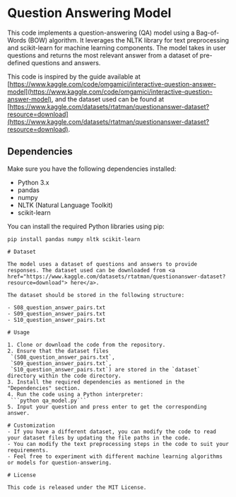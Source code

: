 # Question Answering Model

This code implements a question-answering (QA) model using a Bag-of-Words (BOW) algorithm. It leverages the NLTK library for text preprocessing and scikit-learn for machine learning components. The model takes in user questions and returns the most relevant answer from a dataset of pre-defined questions and answers.

This code is inspired by the guide available at [https://www.kaggle.com/code/omgamici/interactive-question-answer-model](https://www.kaggle.com/code/omgamici/interactive-question-answer-model), and the dataset used can be found at [https://www.kaggle.com/datasets/rtatman/questionanswer-dataset?resource=download](https://www.kaggle.com/datasets/rtatman/questionanswer-dataset?resource=download).

## Dependencies

Make sure you have the following dependencies installed:

- Python 3.x
- pandas
- numpy
- NLTK (Natural Language Toolkit)
- scikit-learn

You can install the required Python libraries using pip:

```shell
pip install pandas numpy nltk scikit-learn

# Dataset

The model uses a dataset of questions and answers to provide responses. The dataset used can be downloaded from <a href="https://www.kaggle.com/datasets/rtatman/questionanswer-dataset?resource=download"> here</a>.

The dataset should be stored in the following structure:

- S08_question_answer_pairs.txt
- S09_question_answer_pairs.txt
- S10_question_answer_pairs.txt

# Usage

1. Clone or download the code from the repository.
2. Ensure that the dataset files 
 `(S08_question_answer_pairs.txt`,
 `S09_question_answer_pairs.txt`, 
 `S10_question_answer_pairs.txt`) are stored in the `dataset` directory within the code directory.
3. Install the required dependencies as mentioned in the "Dependencies" section.
4. Run the code using a Python interpreter:
 ```python qa_model.py```
5. Input your question and press enter to get the corresponding answer.

# Customization
- If you have a different dataset, you can modify the code to read your dataset files by updating the file paths in the code.
- You can modify the text preprocessing steps in the code to suit your requirements.
- Feel free to experiment with different machine learning algorithms or models for question-answering.

# License

This code is released under the MIT License.

